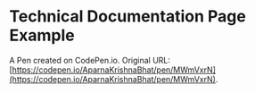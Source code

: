 # Technical Documentation Page Example

A Pen created on CodePen.io. Original URL: [https://codepen.io/AparnaKrishnaBhat/pen/MWmVxrN](https://codepen.io/AparnaKrishnaBhat/pen/MWmVxrN).


